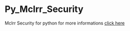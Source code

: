 # Py_Mclrr_Security
Mclrr Security for python
for more informations [click here](https://github.com/maxencerb/Mclrr_Security)
